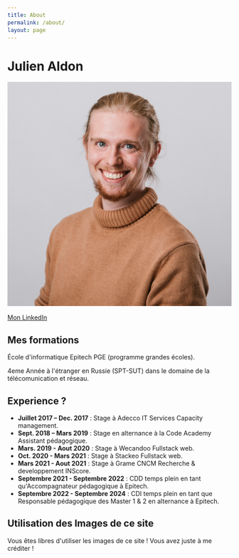 ```yaml
---
title: About
permalink: /about/
layout: page
---
```

# Julien Aldon

<img class="about-img" src="/assets/images/ressources/about.jpg" alt="Photo de Julien Aldon">

[Mon LinkedIn](https://www.linkedin.com/in/julien-aldon/)

## Mes formations
École d'informatique Epitech PGE (programme grandes écoles).

4eme Année à l'étranger en Russie (SPT-SUT) dans le domaine de la télécomunication et réseau.

## Experience ?

- **Juillet 2017 – Dec. 2017** : Stage à Adecco IT Services Capacity management.
- **Sept. 2018 – Mars 2019** : Stage en alternance à la Code Academy Assistant pédagogique.
- **Mars. 2019 - Aout 2020** : Stage à Wecandoo Fullstack web.
- **Oct. 2020 - Mars 2021** : Stage à Stackeo Fullstack web.
- **Mars 2021 - Aout 2021** : Stage à Grame CNCM Recherche & developpement INScore.
- **Septembre 2021 - Septembre 2022** : CDD temps plein en tant qu'Accompagnateur pédagogique à Epitech.
- **Septembre 2022 - Septembre 2024** : CDI temps plein en tant que Responsable pédagogique des Master 1 & 2 en alternance à Epitech.

## Utilisation des Images de ce site

Vous êtes libres d'utiliser les images de ce site ! Vous avez juste à me créditer !